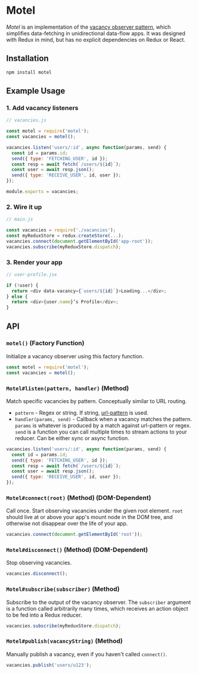# Motel

*Motel* is an implementation of the [vacancy observer pattern](https://medium.com/@greim/a-plan-for-data-fetching-a68d171af38), which simplifies data-fetching in unidirectional data-flow apps. It was designed with Redux in mind, but has no explicit dependencies on Redux or React.

## Installation

```bash
npm install motel
```

## Example Usage

### 1. Add vacancy listeners

```js
// vacancies.js

const motel = require('motel');
const vacancies = motel();

vacancies.listen('users/:id', async function(params, send) {
  const id = params.id;
  send({ type: 'FETCHING_USER', id });
  const resp = await fetch(`/users/${id}`);
  const user = await resp.json();
  send({ type: 'RECEIVE_USER', id, user });
});

module.exports = vacancies;
```

### 2. Wire it up

```js
// main.js

const vacancies = require('./vacancies');
const myReduxStore = redux.createStore(...);
vacancies.connect(document.getElementById('app-root'));
vacancies.subscribe(myReduxStore.dispatch);
```

### 3. Render your app

```js
// user-profile.jsx

if (!user) {
  return <div data-vacancy={`users/${id}`}>Loading...</div>;
} else {
  return <div>{user.name}’s Profile</div>;
}
```

## API

### `motel()` (Factory Function)

Initialize a vacancy observer using this factory function.

```js
const motel = require('motel');
const vacancies = motel();
```

### `Motel#listen(pattern, handler)` (Method)

Match specific vacancies by pattern. Conceptually similar to URL routing.

 * `pattern` - Regex or string. If string, [url-pattern](https://www.npmjs.com/package/url-pattern) is used.
 * `handler(params, send)` - Callback when a vacancy matches the pattern. `params` is whatever is produced by a match against url-pattern or regex. `send` is a function you can call multiple times to stream actions to your reducer. Can be either sync or async function.

```js
vacancies.listen('users/:id', async function(params, send) {
  const id = params.id;
  send({ type: 'FETCHING_USER', id });
  const resp = await fetch(`/users/${id}`);
  const user = await resp.json();
  send({ type: 'RECEIVE_USER', id, user });
});
```

### `Motel#connect(root)` (Method) (DOM-Dependent)

Call once. Start observing vacancies under the given root element. `root` should live at or above your app's mount node in the DOM tree, and otherwise not disappear over the life of your app.

```js
vacancies.connect(document.getElementById('root'));
```

### `Motel#disconnect()` (Method) (DOM-Dependent)

Stop observing vacancies.

```js
vacancies.disconnect();
```

### `Motel#subscribe(subscriber)` (Method)

Subscribe to the output of the vacancy observer. The `subscriber` argument is a function called arbitrarily many times, which receives an action object to be fed into a Redux reducer.

```js
vacancies.subscribe(myReduxStore.dispatch);
```

### `Motel#publish(vacancyString)` (Method)

Manually publish a vacancy, even if you haven't called `connect()`.

```js
vacancies.publish('users/u123');
```
